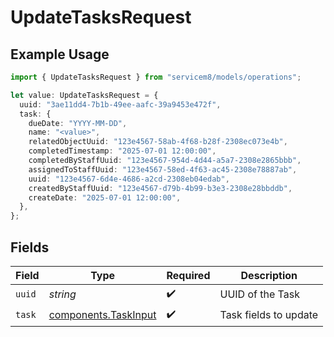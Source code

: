 # UpdateTasksRequest

## Example Usage

```typescript
import { UpdateTasksRequest } from "servicem8/models/operations";

let value: UpdateTasksRequest = {
  uuid: "3ae11dd4-7b1b-49ee-aafc-39a9453e472f",
  task: {
    dueDate: "YYYY-MM-DD",
    name: "<value>",
    relatedObjectUuid: "123e4567-58ab-4f68-b28f-2308ec073e4b",
    completedTimestamp: "2025-07-01 12:00:00",
    completedByStaffUuid: "123e4567-954d-4d44-a5a7-2308e2865bbb",
    assignedToStaffUuid: "123e4567-58ed-4f63-ac45-2308e78887ab",
    uuid: "123e4567-6d4e-4686-a2cd-2308eb04edab",
    createdByStaffUuid: "123e4567-d79b-4b99-b3e3-2308e28bbddb",
    createDate: "2025-07-01 12:00:00",
  },
};
```

## Fields

| Field                                                        | Type                                                         | Required                                                     | Description                                                  |
| ------------------------------------------------------------ | ------------------------------------------------------------ | ------------------------------------------------------------ | ------------------------------------------------------------ |
| `uuid`                                                       | *string*                                                     | :heavy_check_mark:                                           | UUID of the Task                                             |
| `task`                                                       | [components.TaskInput](../../models/components/taskinput.md) | :heavy_check_mark:                                           | Task fields to update                                        |